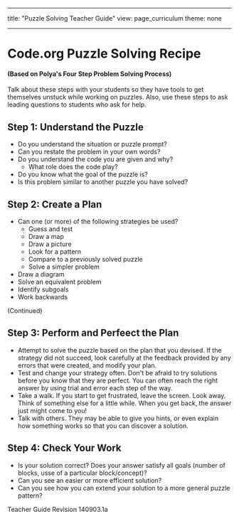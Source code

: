 * * *

title: "Puzzle Solving Teacher Guide" view: page_curriculum theme: none

* * *

# Code.org Puzzle Solving Recipe

#### (Based on Polya's Four Step Problem Solving Process)

Talk about these steps with your students so they have tools to get themselves unstuck while working on puzzles. Also, use these steps to ask leading questions to students who ask for help.

## Step 1: Understand the Puzzle

  * Do you understand the situation or puzzle prompt?
  * Can you restate the problem in your own words?
  * Do you understand the code you are given and why? 
      * What role does the code play?
  * Do you know what the goal of the puzzle is?
  * Is this problem similar to another puzzle you have solved?

## Step 2: Create a Plan

  * Can one (or more) of the following strategies be used? 
      * Guess and test
      * Draw a map
      * Draw a picture
      * Look for a pattern
      * Compare to a previously solved puzzle
      * Solve a simpler problem
  * Draw a diagram
  * Solve an equivalent problem
  * Identify subgoals
  * Work backwards

(Continued)

## Step 3: Perform and Perfeect the Plan

  * Attempt to solve the puzzle based on the plan that you devised. If the strategy did not succeed, look carefully at the feedback provided by any errors that were created, and modify your plan.
  * Test and change your strategy often. Don't be afraid to try solutions before you know that they are perfect. You can often reach the right answer by using trial and error each step of the way.
  * Take a walk. If you start to get frustrated, leave the screen. Look away. Think of something else for a little while. When you get back, the answer just might come to you!
  * Talk with others. They may be able to give you hints, or even explain how something works so that you can discover a solution.

## Step 4: Check Your Work

  * Is your solution correct? Does your answer satisfy all goals (number of blocks, usse of a particular block/concept)?
  * Can you see an easier or more efficient solution?
  * Can you see how you can extend your solution to a more general puzzle pattern?

Teacher Guide Revision 140903.1a